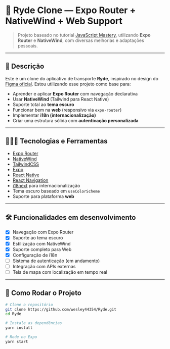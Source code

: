 # 🚗 Ryde Clone — Expo Router + NativeWind + Web Support

> Projeto baseado no tutorial [JavaScript Mastery](https://www.youtube.com/watch?v=kmy_YNhl0mw&ab_channel=JavaScriptMastery), utilizando **Expo Router** e **NativeWind**, com diversas melhorias e adaptações pessoais.

---

## 📱 Descrição

Este é um clone do aplicativo de transporte **Ryde**, inspirado no design do [Figma oficial](https://www.figma.com/design/sYYXxLpiyU7CkvRljZzCRH/Ryde---Uber-Clone-App?node-id=67003-8516&t=Pae5sZMJtAaGXQsF-0). Estou utilizando esse projeto como base para:

- Aprender e aplicar **Expo Router** com navegação declarativa
- Usar **NativeWind** (Tailwind para React Native)
- Suporte total ao **tema escuro**
- Funcionar bem na **web** (responsivo via `expo-router`)
- Implementar **i18n (internacionalização)**
- Criar uma estrutura sólida com **autenticação personalizada**

---

## 🧑🏽‍💻 Tecnologias e Ferramentas

- [Expo Router](https://expo.dev/router)
- [NativeWind](https://www.nativewind.dev/)
- [TailwindCSS](https://tailwindcss.com/)
- [Expo](https://expo.dev/)
- [React Native](https://reactnative.dev/)
- [React Navigation](https://reactnavigation.org/)
- [i18next](https://www.i18next.com/) para internacionalização
- Tema escuro baseado em `useColorScheme`
- Suporte para plataforma **web**

---

## 🛠 Funcionalidades em desenvolvimento

- [x] Navegação com Expo Router  
- [x] Suporte ao tema escuro  
- [x] Estilização com NativeWind  
- [x] Suporte completo para Web  
- [x] Configuração de i18n  
- [ ] Sistema de autenticação (em andamento)  
- [ ] Integração com APIs externas  
- [ ] Tela de mapa com localização em tempo real  

---

## 🧪 Como Rodar o Projeto

```bash
# Clone o repositório
git clone https://github.com/wesley44354/Ryde.git
cd Ryde

# Instale as dependências
yarn install

# Rode no Expo
yarn start
